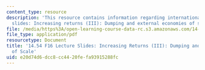 ```yaml
---
content_type: resource
description: 'This resource contains information regarding international trade lecture
  slides: Increasing returns (III): Dumping and external economies of scale.'
file: /media/https%3A/open-learning-course-data-rc.s3.amazonaws.com/14-54-international-trade-fall-2016/e20d74d6dcc8cc4420fefa93915288fc_MIT14_54F16_Lecture_19.pdf
file_type: application/pdf
resourcetype: Document
title: '14.54 F16 Lecture Slides: Increasing Returns (III): Dumping and External Economies
  of Scale'
uid: e20d74d6-dcc8-cc44-20fe-fa93915288fc
---
```

